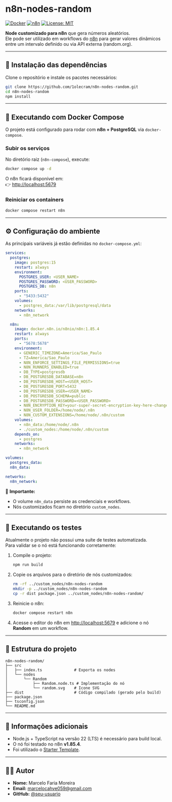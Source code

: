# n8n-nodes-random

[![Docker](https://img.shields.io/badge/docker-compose-blue)](https://docs.docker.com/compose/)
[![n8n](https://img.shields.io/badge/n8n-v1.85.4-orange)](https://n8n.io)
[![License: MIT](https://img.shields.io/badge/License-MIT-yellow.svg)](LICENSE)
 
 **Node customizado para n8n** que gera números aleatórios.  
Ele pode ser utilizado em workflows do [n8n](https://n8n.io) para gerar valores dinâmicos entre um intervalo definido ou via API externa (random.org).

---

## 🚀 Instalação das dependências

Clone o repositório e instale os pacotes necessários:

```bash
git clone https://github.com/1olecram/n8n-nodes-random.git
cd n8n-nodes-random
npm install
```

---

## 🐳 Executando com Docker Compose

O projeto está configurado para rodar com **n8n + PostgreSQL** via `docker-compose`.

### Subir os serviços

No diretório raiz (`n8n-compose`), execute:

```bash
docker compose up -d
```

O n8n ficará disponível em:  
👉 [http://localhost:5679](http://localhost:5678)

### Reiniciar os containers

```bash
docker compose restart n8n
```

---

## ⚙️ Configuração do ambiente

As principais variáveis já estão definidas no `docker-compose.yml`:

```yaml
services:
  postgres:
    image: postgres:15
    restart: always
    environment:
      POSTGRES_USER: <USER_NAME>
      POSTGRES_PASSWORD: <USER_PASSWORD>
      POSTGRES_DB: n8n
    ports:
      - "5433:5432"
    volumes:
      - postgres_data:/var/lib/postgresql/data
    networks:
      - n8n_network

  n8n:
    image: docker.n8n.io/n8nio/n8n:1.85.4
    restart: always
    ports:
      - "5678:5678"   
    environment:
      - GENERIC_TIMEZONE=America/Sao_Paulo
      - TZ=America/Sao_Paulo
      - N8N_ENFORCE_SETTINGS_FILE_PERMISSIONS=true
      - N8N_RUNNERS_ENABLED=true
      - DB_TYPE=postgresdb
      - DB_POSTGRESDB_DATABASE=n8n
      - DB_POSTGRESDB_HOST=<USER_HOST>
      - DB_POSTGRESDB_PORT=5432
      - DB_POSTGRESDB_USER=<USER_NAME>
      - DB_POSTGRESDB_SCHEMA=public
      - DB_POSTGRESDB_PASSWORD=<USER_PASSWORD>
      - N8N_ENCRYPTION_KEY=your-super-secret-encryption-key-here-change-me
      - N8N_USER_FOLDER=/home/node/.n8n
      - N8N_CUSTOM_EXTENSIONS=/home/node/.n8n/custom
    volumes:
      - n8n_data:/home/node/.n8n
      - ./custom_nodes:/home/node/.n8n/custom
    depends_on:
      - postgres
    networks:
      - n8n_network

volumes:
  postgres_data:
  n8n_data:

networks:
  n8n_network:     
```

🔑 **Importante:**
- O volume `n8n_data` persiste as credenciais e workflows.  
- Nós customizados ficam no diretório `custom_nodes`.  

---

## 🧪 Executando os testes

Atualmente o projeto não possui uma suíte de testes automatizada.  
Para validar se o nó está funcionando corretamente:

1. Compile o projeto:
   ```bash
   npm run build
   ```

2. Copie os arquivos para o diretório de nós customizados:
   ```bash
   rm -rf ../custom_nodes/n8n-nodes-random
   mkdir -p ../custom_nodes/n8n-nodes-random
   cp -r dist package.json ../custom_nodes/n8n-nodes-random/
   ```

3. Reinicie o n8n:
   ```bash
   docker compose restart n8n
   ```

4. Acesse o editor do n8n em [http://localhost:5679](http://localhost:5678) e adicione o nó **Random** em um workflow.

---

## 📂 Estrutura do projeto

```
n8n-nodes-random/
├── src
│   ├── index.ts              # Exporta os nodes
│   └── nodes
│       └── Random
│           ├── Random.node.ts # Implementação do nó
│           └── random.svg    # Icone SVG
├── dist                      # Código compilado (gerado pelo build)
├── package.json
├── tsconfig.json
└── README.md
```

---

## 📌 Informações adicionais

- Node.js + TypeScript na versão 22 (LTS) é necessário para build local.  
- O nó foi testado no n8n **v1.85.4**.  
- Foi utilizado o [Starter Template](https://docs.n8n.io/integrations/creating-nodes/build/starter-template/).

---

## 👨‍💻 Autor

- **Nome:** Marcelo Faria Moreira 
- **Email:** marcelocahve059@gmail.com  
- **GitHub:** [@seu-usuario](https://github.com/1olecram)  
